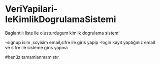 # VeriYapilari-leKimlikDogrulamaSistemi


Baglantılı liste ile olusturdugum kimlik dogrulama sistemi 

-signup
 isim ,soyisim email,sifre ile giris yapip
-login 
 kayıt yaptığınız email ve sifre ile sisteme giris yapma


#henüz tamamlanmamıstır
